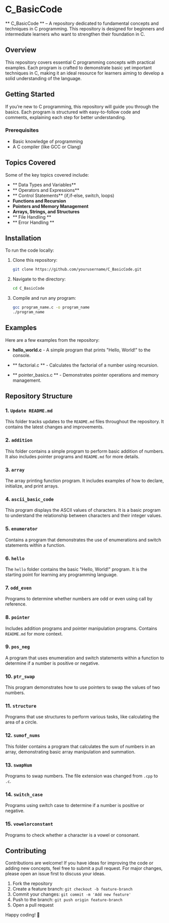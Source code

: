 # C_BasicCode

 ** C_BasicCode ** – 
A repository dedicated to fundamental concepts and techniques in C programming. 
This repository is designed for beginners and intermediate learners who want to strengthen their foundation in C.

## Overview

This repository covers essential C programming concepts with practical examples. Each program is crafted to demonstrate basic yet important techniques in C, making it an ideal resource for learners aiming to develop a solid understanding of the language.

## Getting Started

If you’re new to C programming, this repository will guide you through the basics. Each program is structured with easy-to-follow code and comments, explaining each step for better understanding.

### Prerequisites

- Basic knowledge of programming
- A C compiler (like GCC or Clang)

## Topics Covered

Some of the key topics covered include:

- ** Data Types and Variables**
- ** Operators and Expressions**
- ** Control Statements** (if,if-else, switch, loops)
- **Functions and Recursion**
- **Pointers and Memory Management**
- **Arrays, Strings, and Structures**
- ** File Handling **
- ** Error Handling **

## Installation

To run the code locally:

1. Clone this repository:

    ```bash
    git clone https://github.com/yourusername/C_BasicCode.git
    ```

2. Navigate to the directory:

    ```bash
    cd C_BasicCode
    ```

3. Compile and run any program:

    ```bash
    gcc program_name.c -o program_name
    ./program_name

    ```

## Examples

Here are a few examples from the repository:

- **hello_world.c** -
 A simple program that prints "Hello, World!" to the console.

- ** factorial.c ** - 
Calculates the factorial of a number using recursion.

- ** pointer_basics.c ** - 
Demonstrates pointer operations and memory management.

## Repository Structure

### 1. `Update README.md`
This folder tracks updates to the `README.md` files throughout the repository. It contains the latest changes and improvements.

### 2. `addition`
This folder contains a simple program to perform basic addition of numbers. It also includes pointer programs and `README.md` for more details.

### 3. `array`

The array printing function program. It includes examples of how to declare, initialize, and print arrays.

### 4. `ascii_basic_code`

This program displays the ASCII values of characters. It is a basic program to understand the relationship between characters and their integer values.

### 5. `enumerator`
Contains a program that demonstrates the use of enumerations and switch statements within a function.

### 6. `hello`

The `hello` folder contains the basic "Hello, World!" program. It is the starting point for learning any programming language.

### 7. `odd_even`

Programs to determine whether numbers are odd or even using call by reference.

### 8. `pointer`

Includes addition programs and pointer manipulation programs. Contains `README.md` for more context.

### 9. `pos_neg`

A program that uses enumeration and switch statements within a function to determine if a number is positive or negative.

### 10. `ptr_swap`
This program demonstrates how to use pointers to swap the values of two numbers.

### 11. `structure`

Programs that use structures to perform various tasks, like calculating the area of a circle.

### 12. `sumof_nums`

This folder contains a program that calculates the sum of numbers in an array, demonstrating basic array manipulation and summation.

### 13. `swapNum`

Programs to swap numbers. The file extension was changed from `.cpp` to `.c`.

### 14. `switch_case`

Programs using switch case to determine if a number is positive or negative.

### 15. `vowelorconstant`

Programs to check whether a character is a vowel or consonant.

## Contributing

Contributions are welcome! If you have ideas for improving the code or adding new concepts, feel free to submit a pull request. For major changes, please open an issue first to discuss your ideas.

1. Fork the repository
2. Create a feature branch: `git checkout -b feature-branch`
3. Commit your changes: `git commit -m 'Add new feature'`
4. Push to the branch: `git push origin feature-branch`
5. Open a pull request

Happy coding! 🚀
